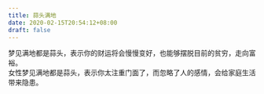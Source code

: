 ```yaml
---
title: 蒜头满地
date: 2020-02-15T20:54:12+08:00
draft: false
---
```


梦见满地都是蒜头，表示你的财运将会慢慢变好，也能够摆脱目前的贫穷，走向富裕。<br>
女性梦见满地都是蒜头，表示你太注重门面了，而忽略了人的感情，会给家庭生活带来隐患。<br>
